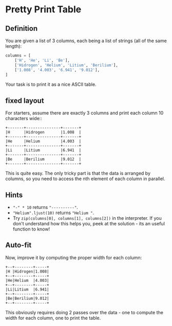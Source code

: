 # Pretty Print Table

## Definition

You are given a list of 3 columns, each being a list of strings (all of the same length):

```python
columns = [
    ['H', 'He', 'Li', 'Be'],
    ['Hidrogen', 'Helium', 'Litium', 'Berilium'],
    ['1.008', '4.003', '6.941', '9.012'],
]
```

Your task is to print it as a nice ASCII table.

## fixed layout

For starters, assume there are exactly 3 columns and print each column
10 characters wide::

```text
+-------+---------------+-------+
|H      |Hidrogen       |1.008  |
+-------+---------------+-------+
|He     |Helium         |4.003  |
+-------+---------------+-------+
|Li     |Litium         |6.941  |
+-------+---------------+-------+
|Be     |Berilium       |9.012  |
+-------+---------------+-------+
```

This is quite easy. The only tricky part is that the data is arranged
by columns, so you need to access the nth element of each column in
parallel.

## Hints

* ``"-" * 10`` returns ``"----------"``.
* ``"Helium".ljust(10)`` returns ``"Helium "``.
* Try ``zip(columns[0], columns[1], columns[2])`` in the interpreter. If you don't understand how this helps you, peek at the solution - its an useful function to know!

## Auto-fit

Now, improve it by computing the proper width for each column:

```text
+--+--------+-----+
|H |Hidrogen|1.008|
+--+--------+-----+
|He|Helium  |4.003|
+--+--------+-----+
|Li|Litium  |6.941|
+--+--------+-----+
|Be|Berilium|9.012|
+--+--------+-----+
```

This obviously requires doing 2 passes over the data - one to compute
the width for each column, one to print the table.
